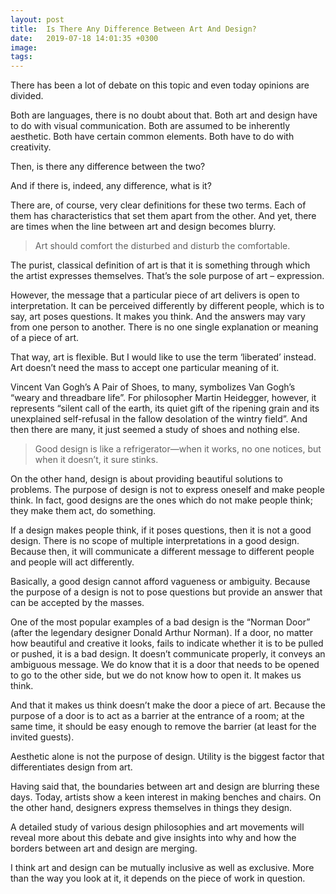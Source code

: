 ```yaml
---
layout: post
title:  Is There Any Difference Between Art And Design?
date:   2019-07-18 14:01:35 +0300
image:  
tags:   
---
```


There has been a lot of debate on this topic and even today opinions are divided.

Both are languages, there is no doubt about that. Both art and design have to do with visual communication. Both are assumed to be inherently aesthetic. Both have certain common elements. Both have to do with creativity.

Then, is there any difference between the two?

And if there is, indeed, any difference, what is it?

There are, of course, very clear definitions for these two terms. Each of them has characteristics that set them apart from the other. And yet, there are times when the line between art and design becomes blurry.

> Art should comfort the disturbed and disturb the comfortable.

The purist, classical definition of art is that it is something through which the artist expresses themselves. That’s the sole purpose of art – expression.

However, the message that a particular piece of art delivers is open to interpretation. It can be perceived differently by different people, which is to say, art poses questions. It makes you think. And the answers may vary from one person to another. There is no one single explanation or meaning of a piece of art.

That way, art is flexible. But I would like to use the term ‘liberated’ instead. Art doesn’t need the mass to accept one particular meaning of it.

Vincent Van Gogh’s A Pair of Shoes, to many, symbolizes Van Gogh’s “weary and threadbare life”. For philosopher Martin Heidegger, however, it represents “silent call of the earth, its quiet gift of the ripening grain and its unexplained self-refusal in the fallow desolation of the wintry field”. And then there are many, it just seemed a study of shoes and nothing else.

> Good design is like a refrigerator—when it works, no one notices, but when it doesn’t, it sure stinks.

On the other hand, design is about providing beautiful solutions to problems. The purpose of design is not to express oneself and make people think. In fact, good designs are the ones which do not make people think; they make them act, do something.

If a design makes people think, if it poses questions, then it is not a good design. There is no scope of multiple interpretations in a good design. Because then, it will communicate a different message to different people and people will act differently.

Basically, a good design cannot afford vagueness or ambiguity. Because the purpose of a design is not to pose questions but provide an answer that can be accepted by the masses.

One of the most popular examples of a bad design is the “Norman Door” (after the legendary designer Donald Arthur Norman). If a door, no matter how beautiful and creative it looks, fails to indicate whether it is to be pulled or pushed, it is a bad design. It doesn’t communicate properly, it conveys an ambiguous message. We do know that it is a door that needs to be opened to go to the other side, but we do not know how to open it. It makes us think.

And that it makes us think doesn’t make the door a piece of art. Because the purpose of a door is to act as a barrier at the entrance of a room; at the same time, it should be easy enough to remove the barrier (at least for the invited guests).

Aesthetic alone is not the purpose of design. Utility is the biggest factor that differentiates design from art.

Having said that, the boundaries between art and design are blurring these days. Today, artists show a keen interest in making benches and chairs. On the other hand, designers express themselves in things they design.

A detailed study of various design philosophies and art movements will reveal more about this debate and give insights into why and how the borders between art and design are merging.

I think art and design can be mutually inclusive as well as exclusive. More than the way you look at it, it depends on the piece of work in question.
